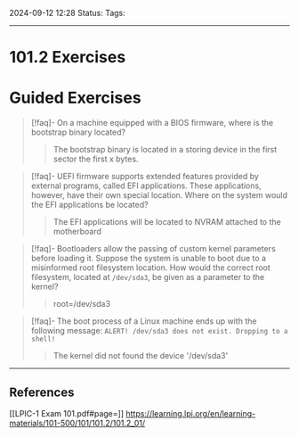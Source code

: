 2024-09-12 12:28
Status:
Tags:
___
# 101.2 Exercises

# Guided Exercises


> [!faq]- On a machine equipped with a BIOS firmware, where is the bootstrap binary located? 
> > The bootstrap binary is located in a storing device in the first sector the first x bytes.

>[!faq]- UEFI firmware supports extended features provided by external programs, called EFI applications. These applications, however, have their own special location. Where on the system would the EFI applications be located?
>>The EFI applications will be located to NVRAM attached to the motherboard


>[!faq]- Bootloaders allow the passing of custom kernel parameters before loading it. Suppose the system is unable to boot due to a misinformed root filesystem location. How would the correct root filesystem, located at `/dev/sda3`, be given as a parameter to the kernel? 
>> root=/dev/sda3


>[!faq]- The boot process of a Linux machine ends up with the following message: `ALERT! /dev/sda3 does not exist. Dropping to a shell!`  
>>   The kernel did not found the device '/dev/sda3'
___

## References

[[LPIC-1 Exam 101.pdf#page=]]
https://learning.lpi.org/en/learning-materials/101-500/101/101.2/101.2_01/